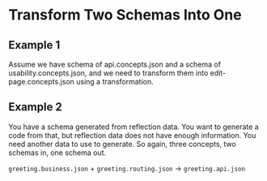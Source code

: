 # Transform Two Schemas Into One

## Example 1

Assume we have schema of api.concepts.json and a schema of
usability.concepts.json, and we need to transform them into
edit-page.concepts.json using a transformation.

## Example 2

You have a schema generated from reflection data. You want to generate
a code from that, but reflection data does not have enough information.
You need another data to use to generate. So again, three concepts, two
schemas in, one schema out.

`greeting.business.json` + `greeting.routing.json` -> `greeting.api.json`
